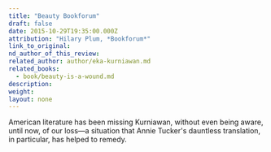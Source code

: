 ```yaml
---
title: "Beauty Bookforum"
draft: false
date: 2015-10-29T19:35:00.000Z
attribution: "Hilary Plum, *Bookforum*"
link_to_original:
nd_author_of_this_review:
related_author: author/eka-kurniawan.md
related_books:
  - book/beauty-is-a-wound.md
description:
weight:
layout: none
---
```

American literature has been missing Kurniawan, without even being aware, until now, of our loss—a situation that Annie Tucker's dauntless translation, in particular, has helped to remedy.

